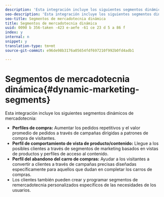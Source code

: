 ```yaml
---
description: 'Esta integración incluye los siguientes segmentos dinámicos de mercadotecnia '
seo-description: 'Esta integración incluye los siguientes segmentos dinámicos de mercadotecnia '
seo-title: Segmentos de mercadotecnia dinámica
title: Segmentos de mercadotecnia dinámica
uuid: 0090 b 356-taken -423 e-aefe -61 ce 23 d 5 a 86 f
index: y
internal: n
snippet: y
translation-type: tm+mt
source-git-commit: e96de98b3176a05654fdf697210f992b0fd4adb1

---
```



# Segmentos de mercadotecnia dinámica{#dynamic-marketing-segments}

Esta integración incluye los siguientes segmentos dinámicos de mercadotecnia:

* **Perfiles de compra:** Aumentar los pedidos repetitivos y el valor promedio de pedidos a través de campañas dirigidas a patrones de compra de visitantes.
* **Perfil de comportamiento de vista de producto/contenido:** Llegue a los posibles clientes a través de segmentos de marketing basados en vistas de productos y perfiles de acceso al contenido.
* **Perfil del abandono del carro de compras:** Ayudar a los visitantes a convertir a clientes a través de campañas precisas diseñadas específicamente para aquellos que dudan en completar los carros de compras.
* Los clientes también pueden crear y programar segmentos de remercadotecnia personalizados específicos de las necesidades de los usuarios.

